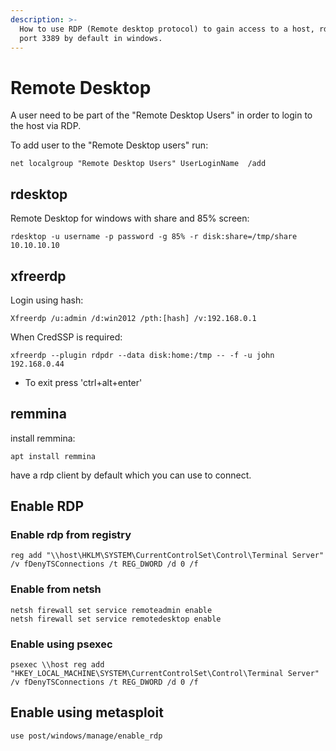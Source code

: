 ```yaml
---
description: >-
  How to use RDP (Remote desktop protocol) to gain access to a host, rdp runs on
  port 3389 by default in windows.
---
```


# Remote Desktop

A user need to be part of the "Remote Desktop Users" in order to login to the host via RDP.

To add user to the "Remote Desktop users" run:

```text
net localgroup "Remote Desktop Users" UserLoginName  /add
```

## rdesktop

Remote Desktop for windows with share and 85% screen: 

`rdesktop -u username -p password -g 85% -r disk:share=/tmp/share 10.10.10.10` 

## xfreerdp

Login using hash:

`Xfreerdp /u:admin /d:win2012 /pth:[hash] /v:192.168.0.1` 

When CredSSP is required: 

`xfreerdp --plugin rdpdr --data disk:home:/tmp -- -f -u john 192.168.0.44` 

* To exit press 'ctrl+alt+enter' 

## remmina 

install remmina:

`apt install remmina`

have a rdp client by default which you can use to connect.

## Enable RDP

### Enable rdp from registry

```text
reg add "\\host\HKLM\SYSTEM\CurrentControlSet\Control\Terminal Server" /v fDenyTSConnections /t REG_DWORD /d 0 /f
```

### Enable from netsh

```text
netsh firewall set service remoteadmin enable 
netsh firewall set service remotedesktop enable
```

### Enable using psexec

```text
psexec \\host reg add "HKEY_LOCAL_MACHINE\SYSTEM\CurrentControlSet\Control\Terminal Server" /v fDenyTSConnections /t REG_DWORD /d 0 /f 
```

## Enable using metasploit

```text
use post/windows/manage/enable_rdp
```

